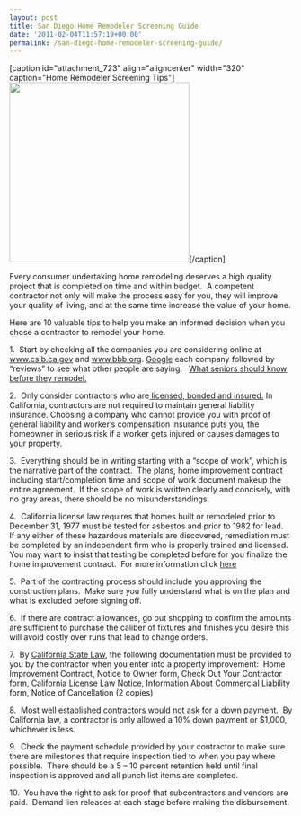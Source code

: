 ```yaml
---
layout: post
title: San Diego Home Remodeler Screening Guide
date: '2011-02-04T11:57:19+00:00'
permalink: /san-diego-home-remodeler-screening-guide/
---
```

[caption id="attachment_723" align="aligncenter" width="320" caption="Home Remodeler Screening Tips"]<a href="http://www.murraylampert.com"><img class="size-full wp-image-723 " title="San Diego Home Remodeler Screening Guide" src="http://murraylampert.com/wp-content/uploads/2011/02/home1.jpg" alt="" width="320" height="320" /></a>[/caption]

<strong> </strong>

<strong> </strong>

﻿Every consumer undertaking home remodeling deserves a high quality project that is completed on time and within budget.  A competent contractor not only will make the process easy for you, they will improve your quality of living, and at the same time increase the value of your home.

Here are 10 valuable tips to help you make an informed decision when you chose a contractor to remodel your home.

1.  Start by checking all the companies you are considering online at <a href="http://www.cslb.ca.gov/">www.cslb.ca.gov</a> and <a href="http://www.bbb.org/">www.bbb.org</a>. <a href="http://www.google.com/">Google</a> each company followed by “reviews” to see what other people are saying.   <a href="http://www.cslb.ca.gov/Resources/GuidesAndPamphlets/WhatSeniorsShouldKnow.asp">What seniors should know before they remodel.</a>

2.  Only consider contractors who are<a href="http://www.cslb.ca.gov/Consumers/HireAContractor/DoItRightVideo.asp"> licensed, bonded and insured.</a> In California, contractors are not required to maintain general liability insurance. Choosing a company who cannot provide you with proof of general liability and worker’s compensation insurance puts you, the homeowner in serious risk if a worker gets injured or causes damages to your property.

3.  Everything should be in writing starting with a “scope of work”, which is the narrative part of the contract.  The plans, home improvement contract including start/completion time and scope of work document makeup the entire agreement.  If the scope of work is written clearly and concisely, with no gray areas, there should be no misunderstandings.

4.  California license law requires that homes built or remodeled prior to December 31, 1977 must be tested for asbestos and prior to 1982 for lead.  If any either of these hazardous materials are discovered, remediation must be completed by an independent firm who is properly trained and licensed.  You may want to insist that testing be completed before for you finalize the home improvement contract.  For more information click <a href="http://www.cslb.ca.gov/Resources/GuidesAndPamphlets/AsbestosGuideForConsumers.pdf">here</a>

5.  Part of the contracting process should include you approving the construction plans.  Make sure you fully understand what is on the plan and what is excluded before signing off.

6.  If there are contract allowances, go out shopping to confirm the amounts are sufficient to purchase the caliber of fixtures and finishes you desire this will avoid costly over runs that lead to change orders.

7.  By <a href="http://www.cslb.ca.gov/Resources/GuidesAndPamphlets/HomeImprovementContractsConsumerGuide.asp">California State Law</a>, the following documentation must be provided to you by the contractor when you enter into a property improvement:  Home Improvement Contract, Notice to Owner form, Check Out Your Contractor form, California License Law Notice, Information About Commercial Liability form, Notice of Cancellation (2 copies)

8.  Most well established contractors would not ask for a down payment.  By California law, a contractor is only allowed a 10% down payment or $1,000, whichever is less.

9.  Check the payment schedule provided by your contractor to make sure there are milestones that require inspection tied to when you pay where possible.  There should be a 5 – 10 percent retention held until final inspection is approved and all punch list items are completed.

10.  You have the right to ask for proof that subcontractors and vendors are paid.  Demand lien releases at each stage before making the disbursement.
